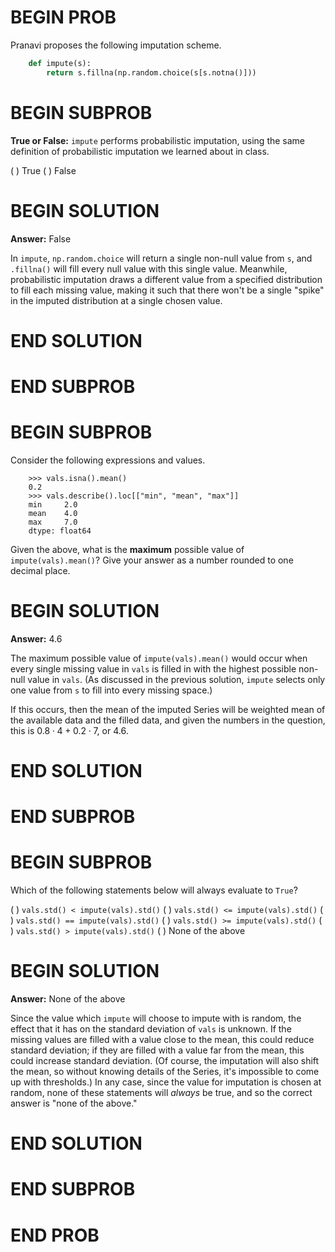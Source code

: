 # BEGIN PROB

Pranavi proposes the following imputation scheme.

```py
    def impute(s):
        return s.fillna(np.random.choice(s[s.notna()]))
```

# BEGIN SUBPROB

**True or False:** `impute` performs probabilistic imputation, using the same definition of probabilistic imputation we learned about in class.

( ) True
( ) False

# BEGIN SOLUTION

**Answer:** False

In `impute`, `np.random.choice` will return a single non-null value from `s`, and `.fillna()` will fill every null value with this single value. Meanwhile, probabilistic imputation draws a different value from a specified distribution to fill each missing value, making it such that there won't be a single "spike" in the imputed distribution at a single chosen value.

# END SOLUTION

# END SUBPROB

# BEGIN SUBPROB

Consider the following expressions and values.

```
    >>> vals.isna().mean()
    0.2
    >>> vals.describe().loc[["min", "mean", "max"]]
    min     2.0
    mean    4.0
    max     7.0
    dtype: float64
```

Given the above, what is the **maximum** possible value of `impute(vals).mean()`?
Give your answer as a number rounded to one decimal place.

# BEGIN SOLUTION

**Answer:** 4.6

The maximum possible value of `impute(vals).mean()` would occur when every single missing value in `vals` is filled in with the highest possible non-null value in `vals`. (As discussed in the previous solution, `impute` selects only one value from `s` to fill into every missing space.)

If this occurs, then the mean of the imputed Series will be weighted mean of the available data and the filled data, and given the numbers in the question, this is $0.8 \cdot 4 + 0.2 \cdot 7$, or 4.6.

# END SOLUTION

# END SUBPROB

# BEGIN SUBPROB

Which of the following statements below will always evaluate to `True`?

( ) `vals.std() < impute(vals).std()`
( ) `vals.std() <= impute(vals).std()`
( ) `vals.std() == impute(vals).std()`
( ) `vals.std() >= impute(vals).std()`
( ) `vals.std() > impute(vals).std()`
( ) None of the above

# BEGIN SOLUTION

**Answer:** None of the above

Since the value which `impute` will choose to impute with is random, the effect that it has on the standard deviation of `vals` is unknown. If the missing values are filled with a value close to the mean, this could reduce standard deviation; if they are filled with a value far from the mean, this could increase standard deviation. (Of course, the imputation will also shift the mean, so without knowing details of the Series, it's impossible to come up with thresholds.) In any case, since the value for imputation is chosen at random, none of these statements will *always* be true, and so the correct answer is "none of the above."

# END SOLUTION

# END SUBPROB

# END PROB





